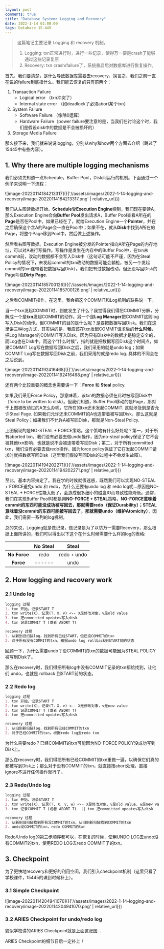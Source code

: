 ```yaml
---
layout: post
comments: true
title: "Database System: Logging and Recovery"
date: 2022-1-14 02:00:00
tags: Database 15-445
---
```




> 这篇笔记主要记录 Logging 和 recovery 机制。
>
> 1. Logging: txn正常进行时，进行一些记录，使得万一要是crash了能够通过这些记录复原
> 2. Recovery: txn crash/failure了，系统重启后对数据库进行恢复操作。

<!--more-->



首先，我们要清楚，是什么导致数据库需要去recovery，换言之，我们之前一直在说的failure到底指什么。我们能去恢复的只有前两个：

1. Transaction Failure
   - Logical error （txn冲突了）
   - Internal state error （如deadlock了必须abort某个txn）
2. System Failure
   - Software Failure （像除0运算）
   - Hardware Failure（power failure要注意的是，当我们在讨论这个时，我们是假设disk中的数据是不会被损坏的）
3. Storage Media Failure



那么接下来，我们就来说说logging，分别从why和how两个方面去介绍（跳过了15445中有些内容）。



## 1. Why there are multiple logging mechanisms

我们必须先知道一点Schedule，Buffer Pool，Disk间运行的机制。下面通过一个例子来说明一下流程：

![image-20220114184213317]({{'//assets/images/2022-1-14-logging-and-recovery/image-20220114184213317.png' | relative_url}})

我们从左图读数据开始。**Schedule**受**Execution Engine**控制，我们现在要读A，那么Execution Engine会向**Buffer Pool**发出请求A，Buffer Pool查看A所在的**Page**是否在Pool中，如果已经在了，就给Execution Engine一个**Pointer**，并在之后确保这个含A的Page会一直在Pool中；如果不在，就从**Disk**中找到A所在的Page，将整个Page移到Pool中，然后做上述操作。

然后看右图写数据。Execution Engine被分发的Pointer指向A所在Page的内存地址，可以对A进行写操作。写操作是发生在内存中的Buffer Pool中，在txn未commit前，改动的数据都不会写入Disk中（这句话可能不严谨，因为在Steal Policy的情况下，未发起commit的txn改动的数据可能会躺枪，被另一个发起commit的txn连带着把数据写回Disk）。我们把有过数据改动，但还没写回Disk的Page叫做**Dirty Page**.

![image-20220114185700126]({{'//assets/images/2022-1-14-logging-and-recovery/image-20220114185700126.png' | relative_url}})

之后看COMMIT操作，在这里，我会把这个COMMIT和Log机制的联系说一下。

当一个txn发起COMMIT时，到底发生了什么？我觉得我们得把COMMIT分解，分解成一个是**txn**发起COMMIT的动作，另一个是**Log Manager**把COMMIT这则log写入Disk的动作。但COMMIT的目的是什么呢？是要把数据写回Disk。我们在这里讲三种log方式，其实讲的是，我应该在txn发起COMMIT请求后的**什么时候**，把Log Manager的COMMIT写入Disk，因为只有Disk中的数据才是稳定安全的，而Log也在Disk中。而这个“什么时候”，指的就是把数据写回Disk这个时间点，如果COMMIT Log写在数据写回Disk之后，我们采用的就是undo log；如果COMMIT Log写在数据写回Disk之前，我们采用的就是redo log. 具体的不同会在之后说到。

![image-20220114192416468]({{'//assets/images/2022-1-14-logging-and-recovery/image-20220114192416468.png' | relative_url}})

还有两个比较重要的概念也需要讲一下：**Force** 和 **Steal** policy.

如果我们采用Force Policy，那意味着，该txn的数据必须在此时被写回Disk中（force to be written to disk）。但我们知道，Buffer Pool移动的是Page，那对于上图被改动过的A怎么办呢，它所在的txn还未发起COMMIT. 这就涉及到是否允许Steal Page. 如果我们允许还未COMMIT的A也连带着被写回Disk，那么这就是Steal Policy；如果我们不允许A被写回Disk，那就是Non-Steal Policy. 

上图展现的是NO-STEAL + FORCE策略。这个策略有什么好处呢？第一，对于所有aborted txn，我们没有必要去做undo操作，因为no-steal policy保证了它不会被其他txn影响，也就是说不会被连带着写回Disk；第二，对于所有committed txn，我们没有必要去做redo操作，因为force policy保证了它在发起COMMIT请求时就把数据写回Disk（这里我们假设写回Disk的过程中不会发生故障）。

![image-20220114194202271]({{'//assets/images/2022-1-14-logging-and-recovery/image-20220114194202271.png' | relative_url}})

至此，基本内容搞定了。我在学的时候就很迷惑，既然我们可以实现NO-STEAL + FORCE避免undo 和 redo，为什么还要有undo log 和 redo log呢...原因是NO-STEAL + FORCE性能太低了，会造成很多细小的磁盘IO而导致性能降低。通常，我们在实现Buffer Pool时都是用**NO-FORCE + STEAL**策略，**NO-FORCE意味着commit的东西可能没成功被写回去，那就需要redo（保证Durability）；STEAL 意味着没commit的东西可能被写回去了，那就需要undo（维护Atomicity）**，因此，我们需要一系列的log机制。


总的来说，Logging就是做记录，做记录是为了以防万一需要Recovery，那么根据上面所讲的，我们可以得出以下这个在什么时候需要什么样的log的表格:

|              | No Steal |    Steal    |
| :----------: | :------: | :---------: |
| **No Force** |   redo   | redo + undo |
|  **Force**   |  ------  |    undo     |





## 2. How logging and recovery work

### 2.1 Undo log

```markdown
logging 过程
1. txn 开始，记录START T
2. txn write(X)，记录(T，X，v) <-- X是修改对象，v是old value
3. txn 把committed updates写入disk
4. txn 记录COMMIT T (或者 ABORT T)

recovery 过程
1. 从新到旧扫描log，找到所有已经START，但还没COMMIT的txn
2. 对于所有没有COMMIT的txn，根据undo log rollback到START前的状态
```

回顾一下，为什么需要undo？没COMMIT的txn的数据可能因为STEAL POLICY被写到Disk了。

那么在recovery时，我们得把所有log中没有COMMIT记录的txn都给找到，让他们 undo，也就是 rollback 到START前的状态。



### 2.2 Redo log

```markdown
logging 过程
1. txn 开始，记录START T
2. txn write(X)，记录(T，X，v) <-- X是修改对象，v是new value
3. txn 记录COMMIT T (或者 ABORT T)
4. txn 把committed updates写入disk

recovery 过程
1. 从旧到新扫描log，找到所有已经COMMIT的txn
2. 对于已经COMMIT的txn，根据redo log去redo txn
```

为什么需要redo？已经COMMIT的txn可能因为NO-FORCE POLICY没成功写到Disk上。

那么在recovery时，我们得把所有已经COMMIT的txn重做一遍，以确保它们真的都被写到Disk上；那么对于没有COMMIT的txn，就直接按abort处理，直接ignore不进行任何操作就行了。



### 2.3 Redo/Undo log

```markdown
logging 过程
1. txn 开始，记录START T
2. txn write(X)，记录(T, X, v, w) <-- X是修改对象，v是old value, w是new value
3. txn 记录COMMIT T (或者 ABORT T)  || txn 把committed updates写入disk

recovery 过程
1. 从新到旧扫描找到所有没COMMIT的txn，从旧到新扫描找到COMMIT的txn
2. undo没COMMIT的txn，redo COMMIT的txn
```

Redo/Undo log的第三步顺序都可以，在恢复的时候，使用UNDO LOG去undo没有COMMIT的txn，使用REDO LOG去redo COMMIT了的txn。



## 3. Checkpoint

为了更快地recovery和更好的利用空间，我们引入checkpoint机制（这里只看了学校课件，15445的课到时候补上）。

### 3.1 Simple Checkpoint

![image-20220114204941070]({{'//assets/images/2022-1-14-logging-and-recovery/image-20220114204941070.png' | relative_url}})

### 3.2 ARIES Checkpoint for undo/redo log

貌似学校讲的ARIES Checkpoint就是上面这张图...

ARIES Checkpoint的细节日后一定补上！
